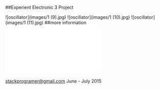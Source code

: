 ##Experient Electronic 3 Project

![oscillator](images/1 (9).jpg)
![oscillator](images/1 (10).jpg)
![oscillator](images/1 (11).jpg)
##more information
![help](Azelec3.pdf)

stackprogramer@gmail.com June - July 2015
